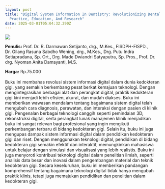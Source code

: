 ```yaml
---
layout: post
title: "Digital System Information In Dentistry: Revolutionizing Dental
  Practice, Education, And Research"
date: 2025-03-01T05:04:32.290Z
---
```

![](/images/uploads/screenshot-2025-03-01-121314.jpg)

**P﻿enulis:** Prof. Dr. R. Darmawan Setijanto, drg., M.Kes., FISDPH-FISPD., \
Dr. Gilang Rasuna Sabdho Wening, drg., M.Kes., 
Drg. Putu Indra Setiapradana, Sp. Ort., 
Drg. Made Dwiandri Satyaputra, Sp. Pros., 
Prof. Dr. drg. Nyoman Anita Damayanti, M.S.  

**Harga:** Rp.75.000\
\
Buku ini membahas revolusi sistem informasi digital dalam dunia kedokteran gigi, yang semakin berkembang pesat berkat kemajuan teknologi. Dengan mengintegrasikan berbagai alat dan perangkat digital, praktik kedokteran gigi kini menjadi lebih efisien, akurat, dan mudah diakses. Buku ini memberikan wawasan mendalam tentang bagaimana sistem digital telah mengubah cara diagnosis, perawatan, dan interaksi dengan pasien di klinik gigi. Pengenalan berbagai teknologi canggih seperti pemindaian 3D, rekonstruksi digital, serta perangkat lunak manajemen klinik menjadikan buku ini sangat relevan bagi profesional yang ingin mengikuti perkembangan terbaru di bidang kedokteran gigi.
	Selain itu, buku ini juga mengupas dampak sistem informasi digital dalam pendidikan kedokteran gigi dan riset. Dengan menggunakan teknologi digital, pendidikan di bidang kedokteran gigi semakin efektif dan interaktif, memungkinkan mahasiswa untuk belajar dengan simulasi dan visualisasi yang lebih realistis. Buku ini juga menyoroti kontribusi teknologi digital dalam penelitian ilmiah, seperti analisis data besar dan inovasi dalam pengembangan material dan teknik kedokteran gigi. Secara keseluruhan, buku ini memberikan pandangan komprehensif tentang bagaimana teknologi digital tidak hanya mengubah praktik klinis, tetapi juga memajukan pendidikan dan penelitian dalam kedokteran gigi.
